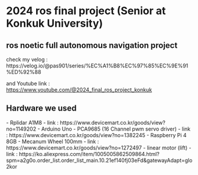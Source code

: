 <h1> 2024 ros final project (Senior at Konkuk University) </h1>
<h2> ros noetic full autonomous navigation project</h2>
check my velog : https://velog.io/@pas901/series/%EC%A1%B8%EC%97%85%EC%9E%91%ED%92%88

and Youtube link : https://www.youtube.com/@2024_final_ros_project_konkuk


<h2> Hardware we used</h2>
- Rplidar A1M8 - link : https://www.devicemart.co.kr/goods/view?no=1149202
- Arduino Uno
- PCA9685 (16 Channel pwm servo driver) - link : https://www.devicemart.co.kr/goods/view?no=1382245
- Raspberry Pi 4 8GB
- Mecanum Wheel 100mm - link : https://www.devicemart.co.kr/goods/view?no=1272497
- linear motor (lift) - link : https://ko.aliexpress.com/item/1005005862509864.html?spm=a2g0o.order_list.order_list_main.10.21ef140fj03eFd&gatewayAdapt=glo2kor
